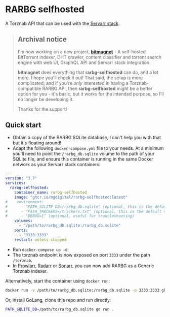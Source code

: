 # RARBG selfhosted

A Torznab API that can be used with the [Servarr stack](https://wiki.servarr.com/).

> ## Archival notice
>
> I'm now working on a new project, **[bitmagnet](https://bitmagnet.io)** - A self-hosted BitTorrent indexer, DHT crawler, content classifier and torrent search engine with web UI, GraphQL API and Servarr stack integration.
>
> **bitmagnet** does everything that **rarbg-selfhosted** can do, and a lot more. I hope you'll check it out! That said, the setup is more complicated, and if you're *only* interested in having a Torznab-compatible RARBG API, then **rarbg-selfhosted** might be a better option for you - it's basic, but it works for the intended purpose, so I'll no longer be developing it.
>
> Thanks for the support!

## Quick start

- Obtain a copy of the RARBG SQLite database, I can't help you with that but it's floating around!
- Adapt the following `docker-compose.yml` file to your needs. At a minimum you'll need to point the `/rarbg_db.sqlite` volume to the path of your SQLite file, and ensure this container is running in the same Docker network as your Servarr stack containers:

```yml
---
version: "3.7"
services:
  rarbg-selfhosted:
    container_name: rarbg-selfhosted
    image: "ghcr.io/mgdigital/rarbg-selfhosted:latest"
#    environment:
#      - "PATH_SQLITE_DB=/rarbg_db.sqlite" (optional, this is the default value)
#      - "PATH_TRACKERS=/trackers.txt" (optional, this is the default value)
#      - "DEBUG=1" (optional, useful for troubleshooting)
    volumes:
      - "/path/to/rarbg_db.sqlite:/rarbg_db.sqlite"
    ports:
      - "3333:3333"
    restart: unless-stopped
```

- Run `docker-compose up -d`.
- The torznab endpoint is now exposed on port `3333` under the path `/torznab`.
- In [Prowlarr](https://wiki.servarr.com/prowlarr), [Radarr](https://wiki.servarr.com/radarr) or [Sonarr](https://wiki.servarr.com/sonarr), you can now add RARBG as a Generic Torznab indexer.

Alternatively, start the container using `docker run`:

```sh
docker run -v /path/to/rarbg_db.sqlite:/rarbg_db.sqlite -p 3333:3333 ghcr.io/mgdigital/rarbg-selfhosted:latest
```

Or, install GoLang, clone this repo and run directly:

```sh
PATH_SQLITE_DB=/path/to/rarbg_db.sqlite go run .
```
